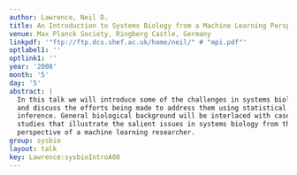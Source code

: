 ```yaml
---
author: Lawrence, Neil D.
title: An Introduction to Systems Biology from a Machine Learning Perspective
venue: Max Planck Society, Ringberg Castle, Germany
linkpdf: '"ftp://ftp.dcs.shef.ac.uk/home/neil/" # "mpi.pdf"'
optlabel1: ''
optlink1: ''
year: '2008'
month: '5'
day: '5'
abstract: |
  In this talk we will introduce some of the challenges in systems biology
  and discuss the efforts being made to address them using statistical
  inference. General biological background will be interlaced with case
  studies that illustrate the salient issues in systems biology from the
  perspective of a machine learning researcher.
group: sysbio
layout: talk
key: Lawrence:sysbioIntroA08
---
```

